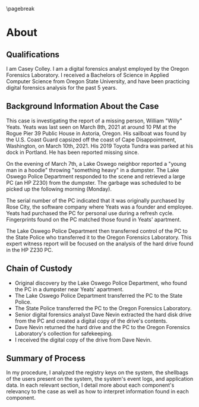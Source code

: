 \pagebreak

# About

## Qualifications

I am Casey Colley. I am a digital forensics analyst employed by the Oregon Forensics Laboratory. I received a Bachelors of Science in Applied Computer Science from Oregon State University, and have been practicing digital forensics analysis for the past 5 years.

## Background Information About the Case

This case is investigating the report of a missing person, William "Willy" Yeats. Yeats was last seen on March 8th, 2021 at around 10 PM at the Rogue Pier 39 Public House in Astoria, Oregon. His sailboat was found by the U.S. Coast Guard capsized off the coast of Cape Disappointment, Washington, on March 10th, 2021. His 2019 Toyota Tundra was parked at his dock in Portland. He has been reported missing since.

On the evening of March 7th, a Lake Oswego neighbor reported a "young man in a hoodie" throwing "something heavy" in a dumpster. The Lake Oswego Police Department responded to the scene and retrieved a large PC (an HP Z230) from the dumpster. The garbage was scheduled to be picked up the following morning (Monday).

The serial number of the PC indicated that it was originally purchased by Rose City, the software company where Yeats was a founder and employee. Yeats had purchased the PC for personal use during a refresh cycle. Fingerprints found on the PC matched those found in Yeats' apartment.

The Lake Oswego Police Department then transferred control of the PC to the State Police who transferred it to the Oregon Forensics Laboratory. This expert witness report will be focused on the analysis of the hard drive found in the HP Z230 PC.

## Chain of Custody

- Original discovery by the Lake Oswego Police Department, who found the PC in a dumpster near Yeats' apartment.
- The Lake Oswego Police Department transferred the PC to the State Police.
- The State Police transferred the PC to the Oregon Forensics Laboratory.
- Senior digital forensics analyst Dave Nevin extracted the hard disk drive from the PC and created a digital copy of the drive's contents.
- Dave Nevin returned the hard drive and the PC to the Oregon Forensics Laboratory's collection for safekeeping.
- I received the digital copy of the drive from Dave Nevin.

## Summary of Process

In my procedure, I analyzed the registry keys on the system, the shellbags of the users present on the system, the system's event logs, and application data. In each relevant section, I detail more about each component's relevancy to the case as well as how to interpret information found in each component.
